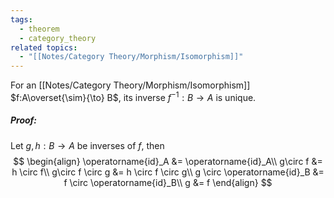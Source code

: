 ```yaml
---
tags:
  - theorem
  - category_theory
related topics:
  - "[[Notes/Category Theory/Morphism/Isomorphism]]"
---
```

For an [[Notes/Category Theory/Morphism/Isomorphism]] $f:A\overset{\sim}{\to} B$, its inverse $f^{-1}: B \to A$ is unique.
##### Proof:
Let $g,h: B\to A$ be inverses of $f$, then$$
\begin{align}
	\operatorname{id}_A &= \operatorname{id}_A\\
	g\circ f &= h \circ f\\
	g\circ f \circ g &= h \circ f \circ g\\
	g \circ \operatorname{id}_B &= f \circ \operatorname{id}_B\\
	g &= f
\end{align}
$$